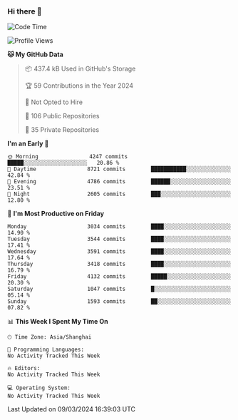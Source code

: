 ### Hi there 👋

<!--
**qbosen/qbosen** is a ✨ _special_ ✨ repository because its `README.md` (this file) appears on your GitHub profile.

Here are some ideas to get you started:

- 🔭 I’m currently working on ...
- 🌱 I’m currently learning ...
- 👯 I’m looking to collaborate on ...
- 🤔 I’m looking for help with ...
- 💬 Ask me about ...
- 📫 How to reach me: ...
- 😄 Pronouns: ...
- ⚡ Fun fact: ...
-->

<!--START_SECTION:waka-->
![Code Time](http://img.shields.io/badge/Code%20Time-2%2C111%20hrs%2036%20mins-blue)

![Profile Views](http://img.shields.io/badge/Profile%20Views-0-blue)

**🐱 My GitHub Data** 

> 📦 437.4 kB Used in GitHub's Storage 
 > 
> 🏆 59 Contributions in the Year 2024
 > 
> 🚫 Not Opted to Hire
 > 
> 📜 106 Public Repositories 
 > 
> 🔑 35 Private Repositories 
 > 
**I'm an Early 🐤** 

```text
🌞 Morning                4247 commits        █████░░░░░░░░░░░░░░░░░░░░   20.86 % 
🌆 Daytime                8721 commits        ███████████░░░░░░░░░░░░░░   42.84 % 
🌃 Evening                4786 commits        ██████░░░░░░░░░░░░░░░░░░░   23.51 % 
🌙 Night                  2605 commits        ███░░░░░░░░░░░░░░░░░░░░░░   12.80 % 
```
📅 **I'm Most Productive on Friday** 

```text
Monday                   3034 commits        ████░░░░░░░░░░░░░░░░░░░░░   14.90 % 
Tuesday                  3544 commits        ████░░░░░░░░░░░░░░░░░░░░░   17.41 % 
Wednesday                3591 commits        ████░░░░░░░░░░░░░░░░░░░░░   17.64 % 
Thursday                 3418 commits        ████░░░░░░░░░░░░░░░░░░░░░   16.79 % 
Friday                   4132 commits        █████░░░░░░░░░░░░░░░░░░░░   20.30 % 
Saturday                 1047 commits        █░░░░░░░░░░░░░░░░░░░░░░░░   05.14 % 
Sunday                   1593 commits        ██░░░░░░░░░░░░░░░░░░░░░░░   07.82 % 
```


📊 **This Week I Spent My Time On** 

```text
🕑︎ Time Zone: Asia/Shanghai

💬 Programming Languages: 
No Activity Tracked This Week

🔥 Editors: 
No Activity Tracked This Week

💻 Operating System: 
No Activity Tracked This Week
```


 Last Updated on 09/03/2024 16:39:03 UTC
<!--END_SECTION:waka-->
